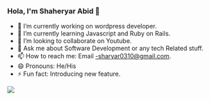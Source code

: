### Hola, I'm Shaheryar Abid 👋

- 🔭 I’m currently working on wordpress developer.
- 🌱 I’m currently learning Javascript and Ruby on Rails.
- 👯 I’m looking to collaborate on Youtube.
- 💬 Ask me about Software Development or any tech Related stuff.
- 📫 How to reach me: Email -sharyar0310@gmail.com.
- 😄 Pronouns: He/His
- ⚡ Fun fact: Introducing new feature.
<img src="https://github-readme-stats.vercel.app/api?username=Shaheryar0054&&show_icons=true&title_color=ffffff&icon_color=bb2acf&text_color=daf7dc&bg_color=151515">
